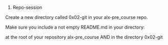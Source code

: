 1. Repo-session

Create a new directory called 0x02-git in your alx-pre_course repo.

Make sure you include a not empty README.md in your directory:

at the root of your repository alx-pre_course AND in the directory 0x02-git
